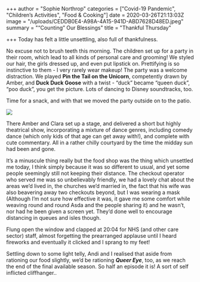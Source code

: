+++
author = "Sophie Northrop"
categories = ["Covid-19 Pandemic", "Children’s Activities", "Food & Cooking"]
date = 2020-03-26T21:13:03Z
image = "/uploads/CEDDB0E4-A98A-4A15-941D-ABD7628D48ED.jpeg"
summary = "“Counting” Our Blessings"
title = "Thankful Thursday"

+++
Today has felt a little unsettling, also full of thankfulness.

No excuse not to brush teeth this morning. The children set up for a party in their room, which lead to all kinds of personal care and grooming! We styled our hair, the girls dressed up, and even put lipstick on. Prettifying is so instinctive to them - I very rarely wear makeup! The party was a welcome distraction. We played **Pin the Tail on the Unicorn**, competently drawn by Amber, and **Duck Duck Goose** with a twist - “duck” became “queen duck”, “poo duck”, you get the picture. Lots of dancing to Disney soundtracks, too.

Time for a snack, and with that we moved the party outside on to the patio.

![](/uploads/95F762FF-98E5-49D1-BE60-ECA21038B44D.jpeg)

There Amber and Clara set up a stage, and delivered a short but highly theatrical show, incorporating a mixture of dance genres, including comedy dance (which only kids of that age can get away with!), and complete with cute commentary. All in a rather chilly courtyard by the time the midday sun had been and gone.

It’s a minuscule thing really but the food shop was the thing which unsettled me today, I think simply because it was so different to usual, and yet some people seemingly still not keeping their distance. The checkout operator who served me was so unbelievably friendly, we had a lovely chat about the areas we’d lived in, the churches we’d married in, the fact that his wife was also beavering away two checkouts beyond, but I was wearing a mask (Although I’m not sure how effective it was, it gave me some comfort while weaving round and round Asda and the people sharing it) and he wasn’t, nor had he been given a screen yet. They’d done well to encourage distancing in queues and isles though.

Flung open the window and clapped at 20:04 for NHS (and other care sector) staff, almost forgetting the prearranged applause until I heard fireworks and eventually it clicked and I sprang to my feet!

Settling down to some light telly, Andi and I realised that aside from rationing our food slightly, we’d be rationing **_Queer Eye_**, too, as we reach the end of the final available season. So half an episode it is! A sort of self inflicted cliffhanger..